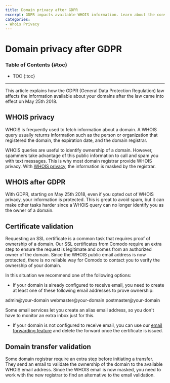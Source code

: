 ```yaml
---
title: Domain privacy after GDPR
excerpt: GDPR impacts available WHOIS information. Learn about the consequences of this law that came into effect on May 25th 2018.
categories:
- Whois Privacy
---
```


# Domain privacy after GDPR

### Table of Contents {#toc}

* TOC
{:toc}

---


This article explains how the GDPR (General Data Protection Regulation) law affects the information available about your domains after the law came into effect on May 25th 2018.

## WHOIS privacy

WHOIS is frequently used to fetch information about a domain. A WHOIS query usually returns information such as the person or organization that registered the domain, the expiration date, and the domain registrar.

WHOIS queries are useful to identify ownership of a domain. However, spammers take advantage of this public information to call and spam you with text messages. This is why most domain registrar provide WHOIS privacy. With [WHOIS privacy](/articles/whois-privacy/), the information is masked by the registrar.

## WHOIS after GDPR

With GDPR, starting on May 25th 2018, even if you opted out of WHOIS privacy, your information is protected. This is great to avoid spam, but it can make other tasks harder since a WHOIS query can no longer identify you as the owner of a domain.

## Certificate validation

Requesting an SSL certificate is a common task that requires proof of ownership of a domain. Our SSL certificates from Comodo require an extra step to ensure the request is legitimate and comes from an authorized owner of the domain. Since the WHOIS public email address is now protected, there is no reliable way for Comodo to contact you to verify the ownership of your domain.

In this situation we recommend one of the following options:

- If your domain is already configured to receive email, you need to create at least one of these following email addresses to prove ownership:

admin@your-domain
webmaster@your-domain
postmaster@your-domain

Some email services let you create an alias email address, so you don't have to monitor an extra inbox just for this.

- If your domain is not configured to receive email, you can use our [email forwarding feature](/articles/email-forwarding/) and delete the forward once the certificate is issued.

## Domain transfer validation

Some domain registrar require an extra step before initiating a transfer. They send an email to validate the ownership of the domain to the available WHOIS email address. Since the WHOIS email is now masked, you need to work with the new registrar to find an alternative to the email validation.
